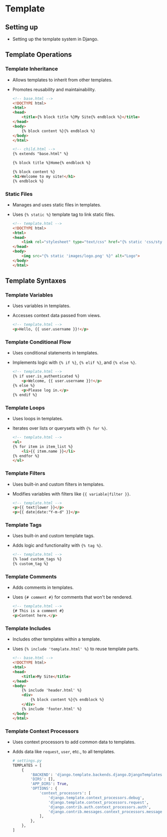 # Template

## Setting up
- Setting up the template system in Django.

## Template Operations

### Template Inheritance
- Allows templates to inherit from other templates.
- Promotes reusability and maintainability.

  ```html
  <!-- base.html -->
  <!DOCTYPE html>
  <html>
  <head>
      <title>{% block title %}My Site{% endblock %}</title>
  </head>
  <body>
      {% block content %}{% endblock %}
  </body>
  </html>
  ```

  ```html
  <!-- child.html -->
  {% extends "base.html" %}

  {% block title %}Home{% endblock %}

  {% block content %}
  <h1>Welcome to my site!</h1>
  {% endblock %}
  ```

### Static Files
- Manages and uses static files in templates.
- Uses `{% static %}` template tag to link static files.

  ```html
  <!-- template.html -->
  <!DOCTYPE html>
  <html>
  <head>
      <link rel="stylesheet" type="text/css" href="{% static 'css/style.css' %}">
  </head>
  <body>
      <img src="{% static 'images/logo.png' %}" alt="Logo">
  </body>
  </html>
  ```

## Template Syntaxes

### Template Variables
- Uses variables in templates.
- Accesses context data passed from views.

  ```html
  <!-- template.html -->
  <p>Hello, {{ user.username }}!</p>
  ```

### Template Conditional Flow
- Uses conditional statements in templates.
- Implements logic with `{% if %}`, `{% elif %}`, and `{% else %}`.

  ```html
  <!-- template.html -->
  {% if user.is_authenticated %}
      <p>Welcome, {{ user.username }}!</p>
  {% else %}
      <p>Please log in.</p>
  {% endif %}
  ```

### Template Loops
- Uses loops in templates.
- Iterates over lists or querysets with `{% for %}`.

  ```html
  <!-- template.html -->
  <ul>
  {% for item in item_list %}
      <li>{{ item.name }}</li>
  {% endfor %}
  </ul>
  ```

### Template Filters
- Uses built-in and custom filters in templates.
- Modifies variables with filters like `{{ variable|filter }}`.

  ```html
  <!-- template.html -->
  <p>{{ text|lower }}</p>
  <p>{{ date|date:"Y-m-d" }}</p>
  ```

### Template Tags
- Uses built-in and custom template tags.
- Adds logic and functionality with `{% tag %}`.

  ```html
  <!-- template.html -->
  {% load custom_tags %}
  {% custom_tag %}
  ```

### Template Comments
- Adds comments in templates.
- Uses `{# comment #}` for comments that won't be rendered.

  ```html
  <!-- template.html -->
  {# This is a comment #}
  <p>Content here.</p>
  ```

### Template Includes
- Includes other templates within a template.
- Uses `{% include 'template.html' %}` to reuse template parts.

  ```html
  <!-- base.html -->
  <!DOCTYPE html>
  <html>
  <head>
      <title>My Site</title>
  </head>
  <body>
      {% include 'header.html' %}
      <div>
          {% block content %}{% endblock %}
      </div>
      {% include 'footer.html' %}
  </body>
  </html>
  ```

### Template Context Processors
- Uses context processors to add common data to templates.
- Adds data like `request`, `user`, etc., to all templates.

  ```python
  # settings.py
  TEMPLATES = [
      {
          'BACKEND': 'django.template.backends.django.DjangoTemplates',
          'DIRS': [],
          'APP_DIRS': True,
          'OPTIONS': {
              'context_processors': [
                  'django.template.context_processors.debug',
                  'django.template.context_processors.request',
                  'django.contrib.auth.context_processors.auth',
                  'django.contrib.messages.context_processors.messages',
              ],
          },
      },
  ]
  ```